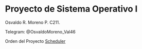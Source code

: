 # Proyecto de Sistema Operativo I

Osvaldo R. Moreno P. C211.

Telegram: @OsvaldoMoreno_Val46

Orden del Proyecto [Scheduler](READMEorden.md)
